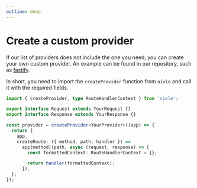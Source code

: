```yaml
---
outline: deep
---
```


# Create a custom provider

If our list of providers does not include the one you need, you can create your own custom provider. An example can be found in our repository, such as [fastify](https://github.com/letstri/nixle/blob/main/packages/fastify/src/index.ts).

In short, you need to import the `createProvider` function from `nixle` and call it with the required fields.

```ts
import { createProvider, type RouteHandlerContext } from 'nixle';

export interface Request extends YourRequest {}
export interface Response extends YourResponse {}

const provider = createProvider<YourProvider>((app) => {
  return {
    app,
    createRoute: ({ method, path, handler }) =>
      app[method](path, async (request, response) => {
        const formattedContext: RouteHandlerContext = {};

        return handler(formattedContext);
      }),
  };
});
```
